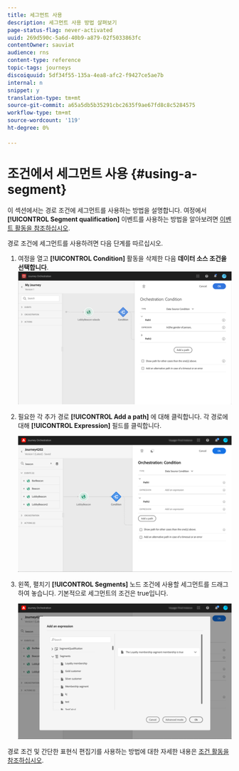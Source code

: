 ```yaml
---
title: 세그먼트 사용
description: 세그먼트 사용 방법 살펴보기
page-status-flag: never-activated
uuid: 269d590c-5a6d-40b9-a879-02f5033863fc
contentOwner: sauviat
audience: rns
content-type: reference
topic-tags: journeys
discoiquuid: 5df34f55-135a-4ea8-afc2-f9427ce5ae7b
internal: n
snippet: y
translation-type: tm+mt
source-git-commit: a65a5db5b35291cbc2635f9ae67fd8c8c5284575
workflow-type: tm+mt
source-wordcount: '119'
ht-degree: 0%

---
```



# 조건에서 세그먼트 사용 {#using-a-segment}

이 섹션에서는 경로 조건에 세그먼트를 사용하는 방법을 설명합니다. 여정에서 **[!UICONTROL Segment qualification]** 이벤트를 사용하는 방법을 알아보려면 [이벤트 활동을 참조하십시오](../building-journeys/segment-qualification-events.md).

경로 조건에 세그먼트를 사용하려면 다음 단계를 따르십시오.

1. 여정을 열고 **[!UICONTROL Condition]** 활동을 삭제한 다음 **데이터 소스 조건을 선택합니다**.
   ![](../assets/journey47.png)

1. 필요한 각 추가 경로 **[!UICONTROL Add a path]** 에 대해 클릭합니다. 각 경로에 대해 **[!UICONTROL Expression]** 필드를 클릭합니다.

   ![](../assets/segment3.png)

1. 왼쪽, 펼치기 **[!UICONTROL Segments]** 노드 조건에 사용할 세그먼트를 드래그하여 놓습니다. 기본적으로 세그먼트의 조건은 true입니다.

   ![](../assets/segment4.png)

경로 조건 및 간단한 표현식 편집기를 사용하는 방법에 대한 자세한 내용은 [조건 활동을 참조하십시오](../building-journeys/condition-activity.md#about_condition).
